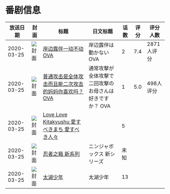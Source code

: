 # 番剧信息

|放送日期|封面|标题|日文标题|话数|评分|评分人数|
|---|---|---|---|---|---|---|
|2020-03-25|![封面](https://lain.bgm.tv/pic/cover/c/8a/f9/289138_vFI8v.jpg)|[岸边露伴一动不动 OVA](https://bangumi.tv/subject/289138)|岸辺露伴は動かない OVA|2|7.4|2871人评分|
|2020-03-25|![封面](https://lain.bgm.tv/pic/cover/c/80/6a/302767_arF9C.jpg)|[普通攻击是全体攻击而且能二次攻击的妈妈你喜欢吗？ OVA](https://bangumi.tv/subject/302767)|通常攻撃が全体攻撃で二回攻撃のお母さんは好きですか？ OVA|1|5.0|498人评分|
|2020-03-25|![封面](https://lain.bgm.tv/pic/cover/c/23/46/304829_5Zj5H.jpg)|[Love Love Kitakyushu 愛すべきまち 愛すべき人々](https://bangumi.tv/subject/304829)||5|||
|2020-03-25|![封面](https://lain.bgm.tv/pic/cover/c/ae/f7/304840_TSkok.jpg)|[忍者之箱 新系列](https://bangumi.tv/subject/304840)|ニンジャボックス 新シリーズ|未知|||
|2020-03-25|![封面](https://lain.bgm.tv/pic/cover/c/59/00/499387_G2ql3.jpg)|[太湖少年](https://bangumi.tv/subject/499387)|太湖少年|13|||
